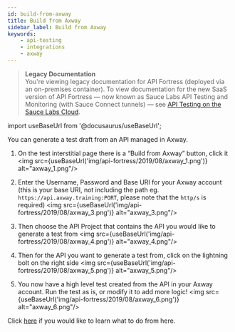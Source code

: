 ```yaml
---
id: build-from-axway
title: Build from Axway
sidebar_label: Build from Axway
keywords:
    - api-testing
    - integrations
    - axway
---
```


>**Legacy Documentation**<br/>You're viewing legacy documentation for API Fortress (deployed via an on-premises container). To view documentation for the new SaaS version of API Fortress &#8212; now known as Sauce Labs API Testing and Monitoring (with Sauce Connect tunnels) &#8212; see [API Testing on the Sauce Labs Cloud](/api-testing/).

import useBaseUrl from '@docusaurus/useBaseUrl';

You can generate a test draft from an API managed in Axway.

1. On the test interstitial page there is a “Build from Axway” button, click it
   <img src={useBaseUrl('img/api-fortress/2019/08/axway_1.png')} alt="axway_1.png"/>

2. Enter the Username, Password and Base URI for your Axway account (this is your base URI, not including the path eg. `https://api.axway.training:PORT`, please note that the `http/s` is required)
   <img src={useBaseUrl('img/api-fortress/2019/08/axway_3.png')} alt="axway_3.png"/>

3. Then choose the API Project that contains the API you would like to generate a test from
   <img src={useBaseUrl('img/api-fortress/2019/08/axway_4.png')} alt="axway_4.png"/>

4. Then for the API you want to generate a test from, click on the lightning bolt on the right side
   <img src={useBaseUrl('img/api-fortress/2019/08/axway_5.png')} alt="axway_5.png"/>

5. You now have a high level test created from the API in your Axway account. Run the test as is, or modify it to add more logic!
   <img src={useBaseUrl('img/api-fortress/2019/08/axway_6.png')} alt="axway_6.png"/>

Click [here](/api-testing/on-prem/quick-start/test-reports) if you would like to learn what to do from here.
